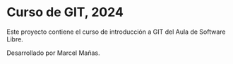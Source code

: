 # Curso de GIT, 2024

Este proyecto contiene el curso de introducción a GIT del Aula de Software Libre.

Desarrollado por Marcel Mañas.
